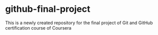 # github-final-project
This is a newly created repository for the final project of Git and GitHub certification course of Coursera
